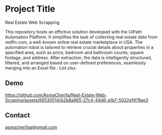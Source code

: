 # Project Title

Real Estate Web Scrapping 

This repository hosts an effictive solution developed with the UiPath Automation Platform.
It simplifies the task of collecting real estate data from redfin.com, a well-known online real estate marketplace in USA. 
The automation robot is tailored to retrieve crucial details about properties in a specified area, such as price, bedroom and bathroom counts, square footage, and address. 
After extraction, the data is intelligently structured, filtered, and arranged based on user-defined preferences, seamlessly merging into an Excel file : List.xlsx.


## Demo

https://github.com/AsmaCherifa/Real-Estate-Web-Scraping/assets/66530514/b2b8a965-27c4-44d6-a1b7-5022ef978ae3

## Contact

asmacherifaa@gmail.com







